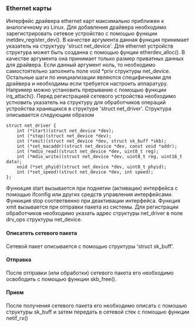 
### Ethernet карты
Интерфейс драйвера ethernet карт максимально приближен к аналогичному из Linux. Для добавления драйвера необходимо зарегистрировать сетевое устройство с помощью функции inetdev_register_dev(). В качестве аргумента данная функция принимает указатель на структуру 'struct net_device'. Для ethernet устройств структура может быть созданна с помощью фунции etherdev_alloc(). В качестве аргумента она принимает только размер приватных данных для драйвера. Если данный аргумент ноль, то необходимо самостоятельно заполнить поле void *priv структуры net_device. Остальные шаги по инициализации являются специфичными для драйвера и необходимы если требуется настроить аппаратуру. Например можно установить прерывание с помощью функции irq_attach(). Перед регистрацией сетевого устройства необходимо устновить указатель на структуру для обработчиков операций устройства хранящихся в структуре 'struct net_driver'. Структура описывается следующим образом
```
struct net_driver {
	int (*start)(struct net_device *dev);
	int (*stop)(struct net_device *dev);
	int (*xmit)(struct net_device *dev, struct sk_buff *skb);
	int (*set_macaddr)(struct net_device *dev, const void *addr);
	int (*mdio_read)(struct net_device *dev, uint8_t reg);
	int (*mdio_write)(struct net_device *dev, uint8_t reg, uint16_t data);
	void (*set_phyid)(struct net_device *dev, uint8_t phyid);
	int (*set_speed)(struct net_device *dev, int speed);
};
```
Функиция start вызывается при поднятии (активации) интерфейса с помощью ifconfig или других средств управления интерфейсами. Функиция stop соответвенно при деактивации интерфейса. Функция xmit вызывается при отправки пакета из системы. Для регистрации обработчиков необходимо указать адрес структуры net_driver в поле drv_ops структуры net_device.

#### Описатеть сетевого пакета
Сетевой пакет описывается с помощью структуры 'struct sk_buff'.

#### Отправка
После отправки (или обработки) сетевого пакета его необходимо освободить с помощью функции skb_free().

#### Прием
После получения сетевого пакета его необходимо описать с помошью структуры sk_buff и затем передать в сетевой стек с помощью функции netif_rx()


